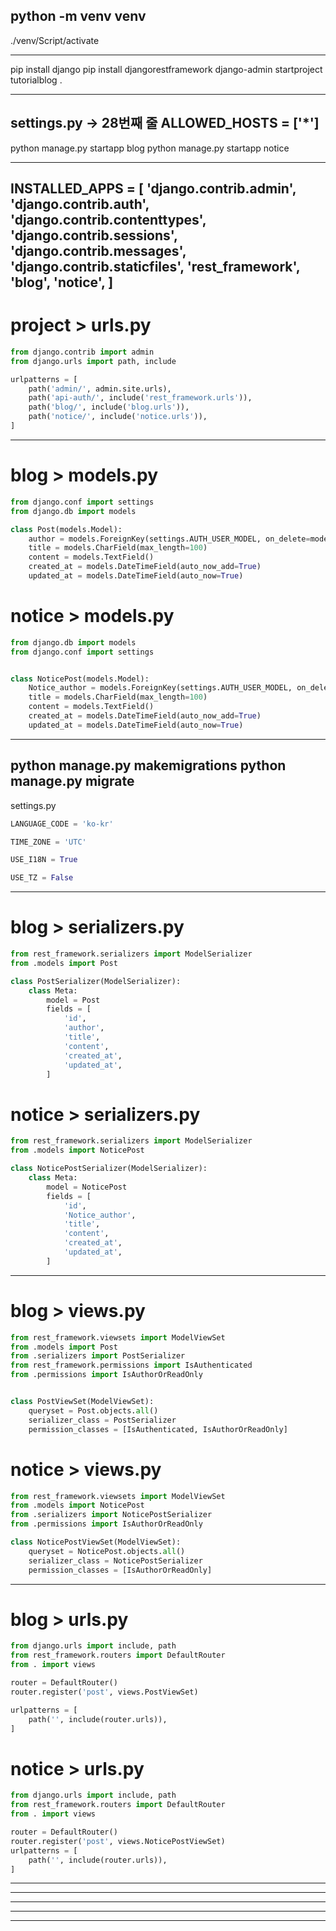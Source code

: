 python -m venv venv
-----------------------------------
./venv/Script/activate

-----------------------------------

pip install django
pip install djangorestframework
django-admin startproject tutorialblog .

-----------------------------------

settings.py -> 28번째 줄
ALLOWED_HOSTS = ['*']
-----------------------------------
python manage.py startapp blog
python manage.py startapp notice

-----------------------------------
INSTALLED_APPS = [
    'django.contrib.admin',
    'django.contrib.auth',
    'django.contrib.contenttypes',
    'django.contrib.sessions',
    'django.contrib.messages',
    'django.contrib.staticfiles',
    'rest_framework',
    'blog',
    'notice',
]
-----------------------------------
# project > urls.py

```python
from django.contrib import admin
from django.urls import path, include

urlpatterns = [
    path('admin/', admin.site.urls),
    path('api-auth/', include('rest_framework.urls')),
    path('blog/', include('blog.urls')),
    path('notice/', include('notice.urls')),
]
```
-----------------------------------
# blog > models.py
```python
from django.conf import settings
from django.db import models

class Post(models.Model):
    author = models.ForeignKey(settings.AUTH_USER_MODEL, on_delete=models.CASCADE)
    title = models.CharField(max_length=100)
    content = models.TextField()
    created_at = models.DateTimeField(auto_now_add=True)
    updated_at = models.DateTimeField(auto_now=True)
```

# notice > models.py
```python
from django.db import models
from django.conf import settings


class NoticePost(models.Model):
    Notice_author = models.ForeignKey(settings.AUTH_USER_MODEL, on_delete=models.CASCADE)
    title = models.CharField(max_length=100)
    content = models.TextField()
    created_at = models.DateTimeField(auto_now_add=True)
    updated_at = models.DateTimeField(auto_now=True)
```
-----------------------------------
python manage.py makemigrations
python manage.py migrate
-----------------------------------
settings.py
```python
LANGUAGE_CODE = 'ko-kr'

TIME_ZONE = 'UTC'

USE_I18N = True

USE_TZ = False
```
-----------------------------------
# blog > serializers.py
```python
from rest_framework.serializers import ModelSerializer
from .models import Post

class PostSerializer(ModelSerializer):
    class Meta:
        model = Post
        fields = [
            'id',
            'author',
            'title',
            'content',
            'created_at',
            'updated_at',
        ]
```

# notice > serializers.py
```python
from rest_framework.serializers import ModelSerializer
from .models import NoticePost

class NoticePostSerializer(ModelSerializer):
    class Meta:
        model = NoticePost
        fields = [
            'id',
            'Notice_author',
            'title',
            'content',
            'created_at',
            'updated_at',
        ]
```
-----------------------------------
# blog > views.py

```python
from rest_framework.viewsets import ModelViewSet
from .models import Post
from .serializers import PostSerializer
from rest_framework.permissions import IsAuthenticated
from .permissions import IsAuthorOrReadOnly


class PostViewSet(ModelViewSet):
    queryset = Post.objects.all()
    serializer_class = PostSerializer
    permission_classes = [IsAuthenticated, IsAuthorOrReadOnly]
```

# notice > views.py

```python
from rest_framework.viewsets import ModelViewSet
from .models import NoticePost
from .serializers import NoticePostSerializer
from .permissions import IsAuthorOrReadOnly

class NoticePostViewSet(ModelViewSet):
    queryset = NoticePost.objects.all()
    serializer_class = NoticePostSerializer
    permission_classes = [IsAuthorOrReadOnly]
```
-----------------------------------
# blog > urls.py

```python
from django.urls import include, path
from rest_framework.routers import DefaultRouter
from . import views

router = DefaultRouter()
router.register('post', views.PostViewSet)

urlpatterns = [
    path('', include(router.urls)),
]
```

# notice > urls.py

```python
from django.urls import include, path
from rest_framework.routers import DefaultRouter
from . import views

router = DefaultRouter()
router.register('post', views.NoticePostViewSet)
urlpatterns = [
    path('', include(router.urls)),
]
```
-----------------------------------
-----------------------------------
-----------------------------------
-----------------------------------
-----------------------------------
